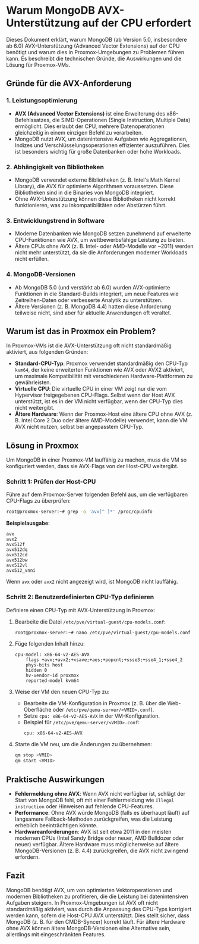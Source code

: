# Warum MongoDB AVX-Unterstützung auf der CPU erfordert

Dieses Dokument erklärt, warum MongoDB (ab Version 5.0, insbesondere ab 6.0) AVX-Unterstützung (Advanced Vector Extensions) auf der CPU benötigt und warum dies in Proxmox-Umgebungen zu Problemen führen kann. Es beschreibt die technischen Gründe, die Auswirkungen und die Lösung für Proxmox-VMs.

## Gründe für die AVX-Anforderung

### 1. Leistungsoptimierung
- **AVX (Advanced Vector Extensions)** ist eine Erweiterung des x86-Befehlssatzes, die SIMD-Operationen (Single Instruction, Multiple Data) ermöglicht. Dies erlaubt der CPU, mehrere Datenoperationen gleichzeitig in einem einzigen Befehl zu verarbeiten.
- MongoDB nutzt AVX, um datenintensive Aufgaben wie Aggregationen, Indizes und Verschlüsselungsoperationen effizienter auszuführen. Dies ist besonders wichtig für große Datenbanken oder hohe Workloads.

### 2. Abhängigkeit von Bibliotheken
- MongoDB verwendet externe Bibliotheken (z. B. Intel's Math Kernel Library), die AVX für optimierte Algorithmen voraussetzen. Diese Bibliotheken sind in die Binaries von MongoDB integriert.
- Ohne AVX-Unterstützung können diese Bibliotheken nicht korrekt funktionieren, was zu Inkompatibilitäten oder Abstürzen führt.

### 3. Entwicklungstrend in Software
- Moderne Datenbanken wie MongoDB setzen zunehmend auf erweiterte CPU-Funktionen wie AVX, um wettbewerbsfähige Leistung zu bieten.
- Ältere CPUs ohne AVX (z. B. Intel- oder AMD-Modelle vor ~2011) werden nicht mehr unterstützt, da sie die Anforderungen moderner Workloads nicht erfüllen.

### 4. MongoDB-Versionen
- Ab MongoDB 5.0 (und verstärkt ab 6.0) wurden AVX-optimierte Funktionen in die Standard-Builds integriert, um neue Features wie Zeitreihen-Daten oder verbesserte Analytik zu unterstützen.
- Ältere Versionen (z. B. MongoDB 4.4) hatten diese Anforderung teilweise nicht, sind aber für aktuelle Anwendungen oft veraltet.

## Warum ist das in Proxmox ein Problem?
In Proxmox-VMs ist die AVX-Unterstützung oft nicht standardmäßig aktiviert, aus folgenden Gründen:
- **Standard-CPU-Typ**: Proxmox verwendet standardmäßig den CPU-Typ `kvm64`, der keine erweiterten Funktionen wie AVX oder AVX2 aktiviert, um maximale Kompatibilität mit verschiedenen Hardware-Plattformen zu gewährleisten.
- **Virtuelle CPU**: Die virtuelle CPU in einer VM zeigt nur die vom Hypervisor freigegebenen CPU-Flags. Selbst wenn der Host AVX unterstützt, ist es in der VM nicht verfügbar, wenn der CPU-Typ dies nicht weitergibt.
- **Ältere Hardware**: Wenn der Proxmox-Host eine ältere CPU ohne AVX (z. B. Intel Core 2 Duo oder ältere AMD-Modelle) verwendet, kann die VM AVX nicht nutzen, selbst bei angepasstem CPU-Typ.

## Lösung in Proxmox
Um MongoDB in einer Proxmox-VM lauffähig zu machen, muss die VM so konfiguriert werden, dass sie AVX-Flags von der Host-CPU weitergibt.

### Schritt 1: Prüfen der Host-CPU
Führe auf dem Proxmox-Server folgenden Befehl aus, um die verfügbaren CPU-Flags zu überprüfen:
```bash
root@proxmox-server:~# grep -o 'avx[^ ]*' /proc/cpuinfo
```
**Beispielausgabe**:
```plaintext
avx
avx2
avx512f
avx512dq
avx512cd
avx512bw
avx512vl
avx512_vnni
```
Wenn `avx` oder `avx2` nicht angezeigt wird, ist MongoDB nicht lauffähig.

### Schritt 2: Benutzerdefinierten CPU-Typ definieren
Definiere einen CPU-Typ mit AVX-Unterstützung in Proxmox:

1. Bearbeite die Datei `/etc/pve/virtual-guest/cpu-models.conf`:
   ```bash
   root@proxmox-server:~# nano /etc/pve/virtual-guest/cpu-models.conf
   ```

2. Füge folgenden Inhalt hinzu:
   ```plaintext
   cpu-model: x86-64-v2-AES-AVX
       flags +avx;+avx2;+xsave;+aes;+popcnt;+ssse3;+sse4_1;+sse4_2
       phys-bits host
       hidden 0
       hv-vendor-id proxmox
       reported-model kvm64
   ```

3. Weise der VM den neuen CPU-Typ zu:
   - Bearbeite die VM-Konfiguration in Proxmox (z. B. über die Web-Oberfläche oder `/etc/pve/qemu-server/<VMID>.conf`).
   - Setze `cpu: x86-64-v2-AES-AVX` in der VM-Konfiguration.
   - Beispiel für `/etc/pve/qemu-server/<VMID>.conf`:
     ```plaintext
     cpu: x86-64-v2-AES-AVX
     ```

4. Starte die VM neu, um die Änderungen zu übernehmen:
   ```bash
   qm stop <VMID>
   qm start <VMID>
   ```

## Praktische Auswirkungen
- **Fehlermeldung ohne AVX**: Wenn AVX nicht verfügbar ist, schlägt der Start von MongoDB fehl, oft mit einer Fehlermeldung wie `Illegal instruction` oder Hinweisen auf fehlende CPU-Features.
- **Performance**: Ohne AVX würde MongoDB (falls es überhaupt läuft) auf langsamere Fallback-Methoden zurückgreifen, was die Leistung erheblich beeinträchtigen könnte.
- **Hardwareanforderungen**: AVX ist seit etwa 2011 in den meisten modernen CPUs (Intel Sandy Bridge oder neuer, AMD Bulldozer oder neuer) verfügbar. Ältere Hardware muss möglicherweise auf ältere MongoDB-Versionen (z. B. 4.4) zurückgreifen, die AVX nicht zwingend erfordern.

## Fazit
MongoDB benötigt AVX, um von optimierten Vektoroperationen und modernen Bibliotheken zu profitieren, die die Leistung bei datenintensiven Aufgaben steigern. In Proxmox-Umgebungen ist AVX oft nicht standardmäßig aktiviert, was durch die Anpassung des CPU-Typs korrigiert werden kann, sofern die Host-CPU AVX unterstützt. Dies stellt sicher, dass MongoDB (z. B. für den CMDB-Syncer) korrekt läuft. Für ältere Hardware ohne AVX können ältere MongoDB-Versionen eine Alternative sein, allerdings mit eingeschränkten Features.
